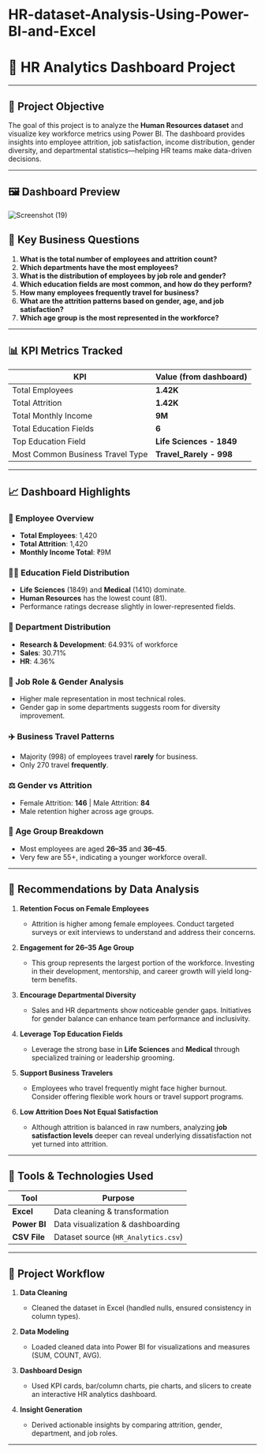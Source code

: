 # HR-dataset-Analysis-Using-Power-BI-and-Excel

# 👥 HR Analytics Dashboard Project

---

## 🎯 Project Objective

The goal of this project is to analyze the **Human Resources dataset** and visualize key workforce metrics using Power BI. The dashboard provides insights into employee attrition, job satisfaction, income distribution, gender diversity, and departmental statistics—helping HR teams make data-driven decisions.

---


## 🖼 Dashboard Preview


![Screenshot (19)](https://github.com/user-attachments/assets/85d4f0ce-120e-46ad-967e-4596d56c9fe7)







## 📌 Key Business Questions

1. **What is the total number of employees and attrition count?**
2. **Which departments have the most employees?**
3. **What is the distribution of employees by job role and gender?**
4. **Which education fields are most common, and how do they perform?**
5. **How many employees frequently travel for business?**
6. **What are the attrition patterns based on gender, age, and job satisfaction?**
7. **Which age group is the most represented in the workforce?**

---

## 📊 KPI Metrics Tracked

| KPI                      | Value (from dashboard)     |
|--------------------------|----------------------------|
| Total Employees          | **1.42K**                  |
| Total Attrition          | **1.42K**                  |
| Total Monthly Income     | **9M**                     |
| Total Education Fields   | **6**                      |
| Top Education Field      | **Life Sciences - 1849**   |
| Most Common Business Travel Type | **Travel_Rarely - 998** |

---

## 📈 Dashboard Highlights

### 🏢 Employee Overview
- **Total Employees**: 1,420
- **Total Attrition**: 1,420
- **Monthly Income Total**: ₹9M

### 🧑‍🎓 Education Field Distribution
- **Life Sciences** (1849) and **Medical** (1410) dominate.
- **Human Resources** has the lowest count (81).
- Performance ratings decrease slightly in lower-represented fields.

### 🧭 Department Distribution
- **Research & Development**: 64.93% of workforce
- **Sales**: 30.71%
- **HR**: 4.36%

### 👥 Job Role & Gender Analysis
- Higher male representation in most technical roles.
- Gender gap in some departments suggests room for diversity improvement.

### ✈️ Business Travel Patterns
- Majority (998) of employees travel **rarely** for business.
- Only 270 travel **frequently**.

### ⚖️ Gender vs Attrition
- Female Attrition: **146** | Male Attrition: **84**
- Male retention higher across age groups.

### 👶 Age Group Breakdown
- Most employees are aged **26–35** and **36–45**.
- Very few are 55+, indicating a younger workforce overall.

---

## 📌 Recommendations by Data Analysis

1. **Retention Focus on Female Employees**
   - Attrition is higher among female employees. Conduct targeted surveys or exit interviews to understand and address their concerns.

2. **Engagement for 26–35 Age Group**
   - This group represents the largest portion of the workforce. Investing in their development, mentorship, and career growth will yield long-term benefits.

3. **Encourage Departmental Diversity**
   - Sales and HR departments show noticeable gender gaps. Initiatives for gender balance can enhance team performance and inclusivity.

4. **Leverage Top Education Fields**
   - Leverage the strong base in **Life Sciences** and **Medical** through specialized training or leadership grooming.

5. **Support Business Travelers**
   - Employees who travel frequently might face higher burnout. Consider offering flexible work hours or travel support programs.

6. **Low Attrition Does Not Equal Satisfaction**
   - Although attrition is balanced in raw numbers, analyzing **job satisfaction levels** deeper can reveal underlying dissatisfaction not yet turned into attrition.

---

## 🧰 Tools & Technologies Used

| Tool       | Purpose                              |
|------------|--------------------------------------|
| **Excel**     | Data cleaning & transformation       |
| **Power BI**  | Data visualization & dashboarding   |
| **CSV File**  | Dataset source (`HR_Analytics.csv`) |

---

## 🧪 Project Workflow

1. **Data Cleaning**  
   - Cleaned the dataset in Excel (handled nulls, ensured consistency in column types).

2. **Data Modeling**  
   - Loaded cleaned data into Power BI for visualizations and measures (SUM, COUNT, AVG).

3. **Dashboard Design**  
   - Used KPI cards, bar/column charts, pie charts, and slicers to create an interactive HR analytics dashboard.

4. **Insight Generation**  
   - Derived actionable insights by comparing attrition, gender, department, and job roles.


---


